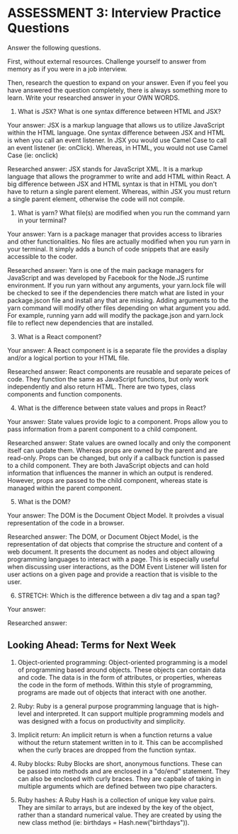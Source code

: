 # ASSESSMENT 3: Interview Practice Questions

Answer the following questions.

First, without external resources. Challenge yourself to answer from memory as if you were in a job interview.

Then, research the question to expand on your answer. Even if you feel you have answered the question completely, there is always something more to learn. Write your researched answer in your OWN WORDS.

1. What is JSX? What is one syntax difference between HTML and JSX?

Your answer: 
    JSX is a markup language that allows us to utilize JavaScript within the HTML language. One syntax difference between JSX and HTML is when you call an event listener. In JSX you would use Camel Case to call an event listener (ie: onClick). Whereas, in HTML, you would not use Camel Case (ie: onclick)

Researched answer: 
    JSX stands for JavaScript XML. It is a markup language that allows the programmer to write and add HTML within React. A big difference between JSX and HTML syntax is that in HTML you don't have to return a single parent element. Whereas, within JSX you must return a single parent element, otherwise the code will not compile. 

1. What is yarn? What file(s) are modified when you run the command yarn in your terminal?

Your answer: 
    Yarn is a package manager that provides access to libraries and other functionalities. No files are actually modified when you run yarn in your terminal. It simply adds a bunch of code snippets that are easily accessible to the coder.

Researched answer: 
    Yarn is one of the main package managers for JavaScript and was developed by Facebook for the Node.JS runtime environment. If you run yarn without any arguments, your yarn.lock file will be checked to see if the dependencies there match what are listed in your package.jscon file and install any that are missing. Adding arguments to the yarn command will modify other files depending on what argument you add. For example, running yarn add will modify the package.json and yarn.lock file to reflect new dependencies that are installed.

3. What is a React component?

Your answer: 
    A React component is is a separate file the provides a display and/or a logical portion to your HTML file.

Researched answer: 
    React components are reusable and separate peices of code. They function the same as JavaScript functions, but only work independently and also return HTML. There are two types, class components and function components.

4. What is the difference between state values and props in React?

Your answer: 
    State values provide logic to a component. Props allow you to pass information from a parent component to a child component.

Researched answer: 
    State values are owned locally and only the component itself can update them. Whereas props are owned by the parent and are read-only. Props can be changed, but only if a callback function is passed to a child component. They are both JavaScript objects and can hold information that influences the manner in which an output is rendered. However, props are passed to the child component, whereas state is managed within the parent component.

5. What is the DOM?

Your answer: 
    The DOM is the Document Object Model. It proivdes a visual representation of the code in a browser.

Researched answer: 
    The DOM, or Document Object Model, is the representation of dat objects that comprise the structure and content of a web document. It presents the document as nodes and object allowing programming languages to interact with a page. This is especially useful when discussing user interactions, as the DOM Event Listener will listen for user actions on a given page and provide a reaction that is visible to the user.

6. STRETCH: Which is the difference between a div tag and a span tag?

Your answer:

Researched answer:

## Looking Ahead: Terms for Next Week

1. Object-oriented programming:
    Object-oriented programming is a model of programming based around objects. These objects can contain data and code. The data is in the form of attributes, or properties, whereas the code in the form of methods. Within this style of programming, programs are made out of objects that interact with one another.

2. Ruby:
    Ruby is a general purpose programming language that is high-level and interpreted. It can support multiple programming models and was designed with a focus on productivity and simplicity. 

3. Implicit return:
    An implicit return is when a function returns a value without the return statement written in to it. This can be accomplished when the curly braces are dropped from the function syntax.

4. Ruby blocks:
    Ruby Blocks are short, anonymous functions. These can be passed into methods and are enclosed in a "do/end" statement. They can also be enclosed with curly braces. They are capbale of taking in multiple arguments which are defined between two pipe characters.

5. Ruby hashes:
    A Ruby Hash is a collection of unique key value pairs. They are similar to arrays, but are indexed by the key of the object, rather than a standard numerical value. They are created by using the new class method (ie: birthdays = Hash.new("birthdays")).